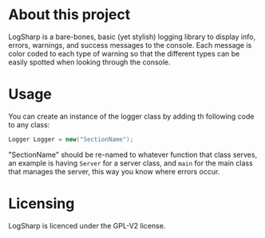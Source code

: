 # About this project

LogSharp is a bare-bones, basic (yet stylish) logging library to display info, errors, warnings, and success messages to the console.
Each message is color coded to each type of warning so that the different types can be easily spotted when looking through the console.

# Usage

You can create an instance of the logger class by adding th following code to any class:

```cs
Logger Logger = new("SectionName");
```

"SectionName" should be re-named to whatever function that class serves, an example is having ``Server`` for a server class, and ``main`` for the main class that manages the server,
this way you know where errors occur.

# Licensing

LogSharp is licenced under the GPL-V2 license.